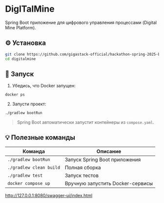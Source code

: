 # DigITalMine

Spring Boot приложение для цифрового управления процессами (Digital Mine Platform).

## ⚙️ Установка

```bash
git clone https://github.com/gigastack-official/hackathon-spring-2025-backend
cd digitalmine
```

## 🚀 Запуск

1. Убедись, что Docker запущен:

```bash
docker ps
```

2. Запусти проект:

```bash
./gradlew bootRun
```

> Spring Boot автоматически запустит контейнеры из `compose.yaml`.


## 💡 Полезные команды

| Команда                   | Описание                          |
|--------------------------|-----------------------------------|
| `./gradlew bootRun`      | Запуск Spring Boot приложения     |
| `./gradlew clean build`  | Полная сборка                     |
| `./gradlew test`         | Запуск тестов                     |
| `docker compose up`      | Вручную запустить Docker-сервисы  |


http://127.0.0.1:8080/swagger-ui/index.html